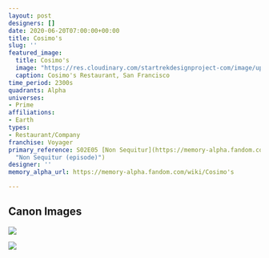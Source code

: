 ```yaml
---
layout: post
designers: []
date: 2020-06-20T07:00:00+00:00
title: Cosimo's
slug: ''
featured_image:
  title: Cosimo's
  image: "https://res.cloudinary.com/startrekdesignproject-com/image/upload/v1592613070/Cosimos.png"
  caption: Cosimo's Restaurant, San Francisco
time_period: 2300s
quadrants: Alpha
universes:
- Prime
affiliations:
- Earth
types:
- Restaurant/Company
franchise: Voyager
primary_reference: S02E05 [Non Sequitur](https://memory-alpha.fandom.com/wiki/Non_Sequitur_(episode)
  "Non Sequitur (episode)")
designer: ''
memory_alpha_url: https://memory-alpha.fandom.com/wiki/Cosimo's

---
```

## Canon Images

![](https://res.cloudinary.com/startrekdesignproject-com/image/upload/v1592613070/Cosimos_VOY2x3-NonSequitur-1.jpg)

![](https://res.cloudinary.com/startrekdesignproject-com/image/upload/v1592613070/Cosimos_VOY2x3-NonSequitur-2.jpg)